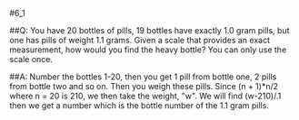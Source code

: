 #6_1

##Q:
You have 20 bottles of pills, 19 bottles have exactly 1.0 gram pills, but one has pills of weight 1.1 grams.  Given a scale that provides an exact measurement, how would you find the heavy bottle?  You can only use the scale once.

##A:
Number the bottles 1-20, then you get 1 pill from bottle one, 2 pills from bottle two and so on.  Then you weigh these pills.  Since (n + 1)*n/2 where n = 20 is 210, we then take the weight, "w".  We will find (w-210)/.1  then we get a number which is the bottle number of the 1.1 gram pills.
